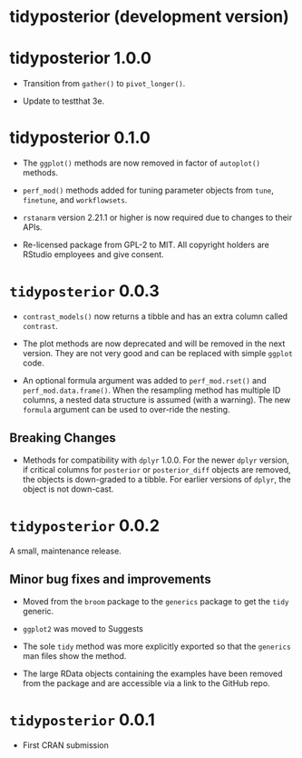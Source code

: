 # tidyposterior (development version)

# tidyposterior 1.0.0

* Transition from `gather()` to `pivot_longer()`. 

* Update to testthat 3e.

# tidyposterior 0.1.0

* The `ggplot()` methods are now removed in factor of `autoplot()` methods. 

* `perf_mod()` methods added for tuning parameter objects from `tune`, `finetune`, and `workflowsets`. 

* `rstanarm` version 2.21.1 or higher is now required due to changes to their APIs.

* Re-licensed package from GPL-2 to MIT. All copyright holders are RStudio employees and give consent.

# `tidyposterior` 0.0.3

* `contrast_models()` now returns a tibble and has an extra column called `contrast`. 

* The plot methods are now deprecated and will be removed in the next version. They are not very good and can be replaced with simple `ggplot` code.  

* An optional formula argument was added to `perf_mod.rset()` and `perf_mod.data.frame()`. When the resampling method has multiple ID columns, a nested data structure is assumed (with a warning). The new `formula` argument can be used to over-ride the nesting.  



## Breaking Changes

* Methods for compatibility with `dplyr` 1.0.0. For the newer `dplyr` version, if critical columns for `posterior` or `posterior_diff` objects are removed, the objects is down-graded to a tibble. For earlier versions of `dplyr`, the object is not down-cast. 


# `tidyposterior` 0.0.2

A small, maintenance release. 

## Minor bug fixes and improvements

* Moved from the `broom` package to the `generics` package to get the `tidy` generic. 

* `ggplot2` was moved to Suggests

* The sole `tidy` method was more explicitly exported so that the `generics` man files show the method. 

* The large RData objects containing the examples have been removed from the package and are accessible via a link to the GitHub repo. 

# `tidyposterior` 0.0.1

* First CRAN submission
